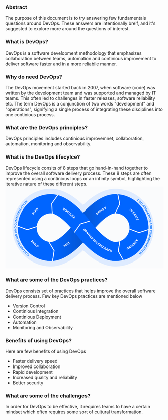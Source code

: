 ### Abstract

The purpose of this document is to try answering few fundamentals questions around DevOps. These answers are intentionally breif, and it's suggested to explore more around the questions of interest.

### What is DevOps?
DevOps is a software development methodology that emphasizes collaboration between teams, automation and continious improvement to deliver software faster and in a more reliabile manner.

### Why do need DevOps?
The DevOps movement started back in 2007, when software (code) was written by the development team and was supported and managed by IT teams. This often led to challenges in faster releases, software reliability etc. The term DevOps is a conjunction of two words "development" and "operations", signifying a single process of integrating these disciplines into one continious process.

### What are the DevOps principles?
DevOps principles includes continious improvemnet, collaboration, automation, monitoring and observability.

### What is the DevOps lifecylce?
DevOps lifecycle consits of 8 steps that go hand-in-hand together to improve the overall software delivery process. These 8 steps are often represented using a continious loops or an infinity symbol, highlighting the iterative nature of these different steps.
![alt text](./resources/devops-lifecycle.png)

### What are some of the DevOps practices?

DevOps consists set of practices that helps improve the overall software delivery process. Few key DevOps practices are mentioned below

- Version Control
- Continious Integration
- Continious Deployment
- Automation
- Monitoring and Observability

### Benefits of using DevOps?
Here are few benefits of using DevOps

- Faster delivery speed
- Improved collaboration
- Rapid development
- Increased quality and reliability
- Better security

### What are some of the challenges?
In order for DevOps to be effective, it requires teams to have a certain mindset which often requires some sort of cultural transformation.